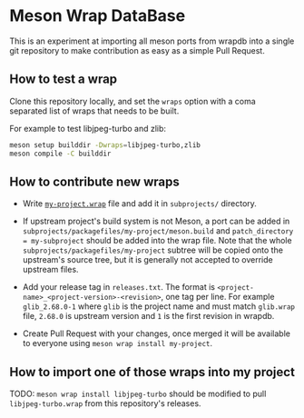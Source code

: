 # Meson Wrap DataBase

This is an experiment at importing all meson ports from wrapdb into a single
git repository to make contribution as easy as a simple Pull Request.

## How to test a wrap

Clone this repository locally, and set the `wraps` option with a coma separated
list of wraps that needs to be built.

For example to test libjpeg-turbo and zlib:
```sh
meson setup builddir -Dwraps=libjpeg-turbo,zlib
meson compile -C builddir
```

## How to contribute new wraps

- Write [`my-project.wrap`](https://mesonbuild.com/Wrap-dependency-system-manual.html)
  file and add it in `subprojects/` directory.

- If upstream project's build system is not Meson, a port can be added in
  `subprojects/packagefiles/my-project/meson.build` and
  `patch_directory = my-subproject` should be added into the wrap file.
  Note that the whole `subprojects/packagefiles/my-project` subtree will be
  copied onto the upstream's source tree, but it is generally not accepted to
  override upstream files.

- Add your release tag in `releases.txt`. The format is
  `<project-name>_<project-version>-<revision>`, one tag per line.
  For example `glib_2.68.0-1` where `glib` is the project name and must match
  `glib.wrap` file, `2.68.0` is upstream version and `1` is the first revision
  in wrapdb.

- Create Pull Request with your changes, once merged it will be available to
  everyone using `meson wrap install my-project`.

## How to import one of those wraps into my project

TODO: `meson wrap install libjpeg-turbo` should be modified to pull
`libjpeg-turbo.wrap` from this repository's releases.
